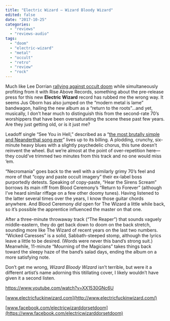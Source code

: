 ```yaml
---
title: "Electric Wizard – Wizard Bloody Wizard"
edited: false
date: "2017-10-25"
categories:
  - "reviews"
  - "reviews-audio"
tags:
  - "doom"
  - "electric-wizard"
  - "metal"
  - "occult"
  - "retro"
  - "review"
  - "rock"
---
```


Much like Lee Dorrian [rallying against occult doom](http://www.metalinjection.net/interviews/im-tired-of-bands-using-copy-and-paste-occult-imagery-and-regurgitating-second-rate-sleep-pentagram-and-kyuss-riffs-an-interview-with-legendary-doom-maverick-lee-dorrian) while simultaneously profiting from it with Rise Above Records, something about the pre-release press for this new **Electric Wizard** record has rubbed me the wrong way. It seems Jus Oborn has also jumped on the “modern metal is lame” bandwagon, hailing the new album as a “return to the roots”…and yet, musically, I don’t hear much to distinguish this from the second-rate 70’s worshippers that have been oversaturating the scene these past few years. Are they just getting old, or is it just me?

Leadoff single “See You in Hell,” described as a “[the most brutally simple and Neanderthal song ever](https://noisey.vice.com/en_us/article/d3y4pj/electric-wizard-will-see-you-in-hell)” lives up to its billing. A plodding, crunchy, six-minute heavy blues with a slightly psychedelic chorus, this tune doesn’t reinvent the wheel. But we’re almost at the point of over-repetition here—they could’ve trimmed two minutes from this track and no one would miss ‘em.

“Necromania” goes back to the well with a similarly grimy 70’s feel and more of that “copy and paste occult imagery” their ex-label boss purportedly detests. Speaking of copy-paste, “Hear the Sirens Scream” borrows its main riff from Blood Ceremony’s “Return to Forever” (although I’ve heard similar riffage on a few other doomy tunes). Having listened to the latter several times over the years, I know those guitar chords anywhere. And Blood Ceremony _did_ open for The Wizard a little while back, so it’s possible the apprentice influenced the master on that one.

After a three-minute throwaway track (“The Reaper”) that sounds vaguely middle-eastern, they do get back down to doom on the back stretch, sounding more like The Wizard of recent years on the last two numbers. “Wicked Caresses” is a solid, Sabbath-steeped stomp, although the lyrics leave a little to be desired. (Words were never this band’s strong suit.) Meanwhile, 11-minute “Mourning of the Magicians” takes things back toward the sleepy haze of the band’s salad days, ending the album on a more satisfying note.

Don’t get me wrong, _Wizard Bloody Wizard_ isn’t terrible, but were it a different artist’s name adorning this titillating cover, I likely wouldn’t have given it a second listen.

https://www.youtube.com/watch?v=XX1530GNc6U

[www.electricfuckinwizard.com](http://www.electricfuckinwizard.com/)

[www.facebook.com/electricwizarddorsetdoom](https://www.facebook.com/electricwizarddorsetdoom)
